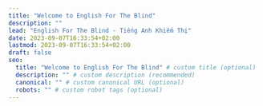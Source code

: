 ```yaml
---
title: "Welcome to English For The Blind"
description: ""
lead: "English For The Blind - Tiếng Anh Khiếm Thị"
date: 2023-09-07T16:33:54+02:00
lastmod: 2023-09-07T16:33:54+02:00
draft: false
seo:
  title: "Welcome to English For The Blind" # custom title (optional)
  description: "" # custom description (recommended)
  canonical: "" # custom canonical URL (optional)
  robots: "" # custom robot tags (optional)
---
```

